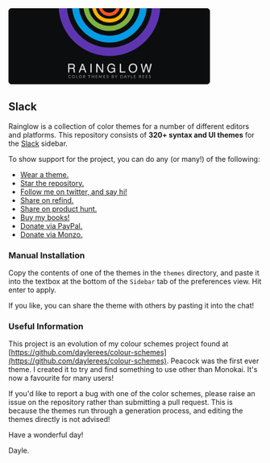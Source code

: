 <img alt="Rainglow" src="https://raw.githubusercontent.com/rainglow/examples/master/artwork/header.png" width="400" />

## Slack

Rainglow is a collection of color themes for a number of different editors and platforms. This repository consists of **320+ syntax and UI themes** for the [Slack](https://slack.com) sidebar.

To show support for the project, you can do any (or many!) of the following:

- [Wear a theme.](https://teespring.com/stores/rainglow)
- [Star the repository.](https://github.com/rainglow/slack/stargazers)
- [Follow me on twitter, and say hi!](https://twitter.com/daylerees)
- [Share on refind.](https://refind.com/daylerees?invite=9125a6f6a7)
- [Share on product hunt.](https://www.producthunt.com/)
- [Buy my books!](https://daylerees.com/books/)
- [Donate via PayPal.](https://paypal.me/daylerees)
- [Donate via Monzo.](https://monzo.me/daylerees)

### Manual Installation

Copy the contents of one of the themes in the `themes` directory, and paste it into the textbox at the bottom of the `Sidebar` tab of the preferences view. Hit enter to apply.

If you like, you can share the theme with others by pasting it into the chat!

### Useful Information

This project is an evolution of my colour schemes project found at [https://github.com/daylerees/colour-schemes](https://github.com/daylerees/colour-schemes). Peacock was the first ever theme. I created it to try and find something to use other than Monokai. It's now a favourite for many users!

If you'd like to report a bug with one of the color schemes, please raise an issue on the repository rather than submitting a pull request. This is because the themes run through a generation process, and editing the themes directly is not advised!

Have a wonderful day!

Dayle.